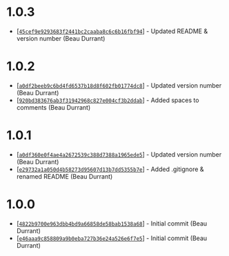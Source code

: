 # 1.0.3
* [[`45cef9e9293683f2441bc2caaba8c6c6b16fbf94`](https://github.com/beaudurrant/node-port-scanner/commit/45cef9e9293683f2441bc2caaba8c6c6b16fbf94)] - Updated README & version number (Beau Durrant)

# 1.0.2
* [[`a0df2beeb9c6bd4fd6537b18d8f602fb01774dc8`](https://github.com/beaudurrant/node-port-scanner/commit/a0df2beeb9c6bd4fd6537b18d8f602fb01774dc8)] - Updated version number (Beau Durrant)
* [[`920bd383676ab3f31942968c827e004cf3b2ddab`](https://github.com/beaudurrant/node-port-scanner/commit/920bd383676ab3f31942968c827e004cf3b2ddab)] - Added spaces to comments (Beau Durrant)

# 1.0.1
* [[`a0df360e0f4ae4a2672539c388d7388a1965ede5`](https://github.com/beaudurrant/node-port-scanner/commit/a0df360e0f4ae4a2672539c388d7388a1965ede5)] - Updated version number (Beau Durrant)
* [[`e29732a1a050d4b58273d95607d13b7dd5355b7e`](https://github.com/beaudurrant/node-port-scanner/commit/e29732a1a050d4b58273d95607d13b7dd5355b7e)] - Added .gitignore & renamed README (Beau Durrant)

# 1.0.0
* [[`4822b9700e963dbb4bd9a66858de58bab1538a68`](https://github.com/beaudurrant/node-port-scanner/commit/4822b9700e963dbb4bd9a66858de58bab1538a68)] - Initial commit (Beau Durrant)
* [[`e46aaa9c858809a9b0eba727b36e24a526e6f7e5`](https://github.com/beaudurrant/node-port-scanner/commit/e46aaa9c858809a9b0eba727b36e24a526e6f7e5)] - Initial commit (Beau Durrant)